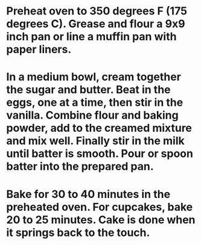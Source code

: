 
# Preheat oven to 350 degrees F (175 degrees C). Grease and flour a 9x9 inch pan or line a muffin pan with paper liners.
# In a medium bowl, cream together the sugar and butter. Beat in the eggs, one at a time, then stir in the vanilla. Combine flour and baking powder, add to the creamed mixture and mix well. Finally stir in the milk until batter is smooth. Pour or spoon batter into the prepared pan.
# Bake for 30 to 40 minutes in the preheated oven. For cupcakes, bake 20 to 25 minutes. Cake is done when it springs back to the touch.
